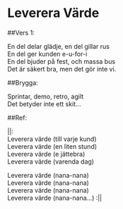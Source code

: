 Leverera Värde
==============

##Vers 1:

En del delar glädje, en del gillar rus  
En del ger kunden e-u-for-i  
En del bjuder på fest, och massa bus  
Det är säkert bra, men det gör inte vi.  

##Brygga:

Sprintar, demo, retro, agilt  
Det betyder inte ett skit...

##Ref:

||:   
Leverera värde (till varje kund)  
Leverera värde (en liten stund)  
Leverera värde (e jättebra)  
Leverera värde (varenda dag)  

Leverera värde (nana-nana)  
Leverera värde (nana-nana)  
Leverera värde (nana-nana)  
Leverera värde (nana-nana...)  :||
